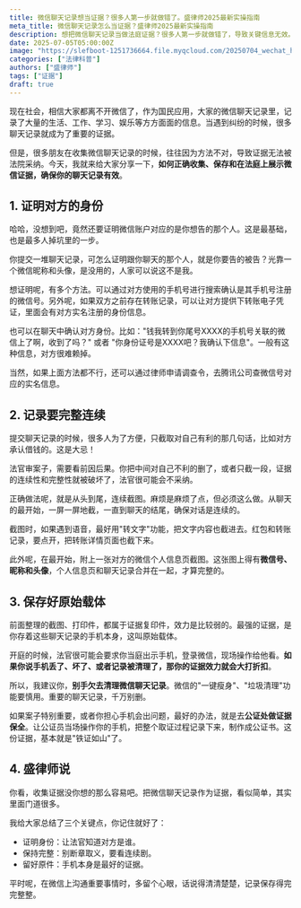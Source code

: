 ```yaml
---
title: 微信聊天记录想当证据？很多人第一步就做错了。盛律师2025最新实操指南
meta_title: 微信聊天记录怎么当证据？盛律师2025最新实操指南
description: 想把微信聊天记录当做法庭证据？很多人第一步就做错了，导致关键信息无效。盛律师为您带来2025年最新实操指南，详解如何让您的聊天记录成为"铁证"。文章强调了三大核心步骤：第一，证明对方身份，不能仅靠昵称头像，需通过手机号、转账凭证或聊天内容确认，必要时可申请律师调查令；第二，确保记录完整连续，切忌断章取义，要从头到尾截图，并包含语音转文字及转账详情；第三，保存好原始载体，即存有记录的手机，因为法庭可能会要求当庭展示。对于重要案件，进行证据保全公证是最佳选择。掌握这些要点，才能在纠纷中有效维权。
date: 2025-07-05T05:00:00Z
image: "https://slefboot-1251736664.file.myqcloud.com/20250704_wechat_history_cover.webp"
categories: ["法律科普"]
authors: ["盛律师"]
tags: ["证据"]
draft: true
---
```


现在社会，相信大家都离不开微信了，作为国民应用，大家的微信聊天记录里，记录了大量的生活、工作、学习、娱乐等方方面面的信息。当遇到纠纷的时候，很多聊天记录就成为了重要的证据。

但是，很多朋友在收集微信聊天记录的时候，往往因为方法不对，导致证据无法被法院采纳。今天，我就来给大家分享一下，**如何正确收集、保存和在法庭上展示微信证据，确保你的聊天记录有效**。

## 1. 证明对方的身份

哈哈，没想到吧，竟然还要证明微信账户对应的是你想告的那个人。这是最基础，也是最多人掉坑里的一步。

你提交一堆聊天记录，可怎么证明跟你聊天的那个人，就是你要告的被告？光靠一个微信昵称和头像，是没用的，人家可以说这不是我。

想证明呢，有多个方法。可以通过对方使用的手机号进行搜索确认是其手机号注册的微信号。另外呢，如果双方之前存在转账记录，可以让对方提供下转账电子凭证，里面会有对方实名注册的身份信息。

也可以在聊天中确认对方身份。比如："钱我转到你尾号XXXX的手机号关联的微信上了啊，收到了吗？" 或者 "你身份证号是XXXX吧？我确认下信息"。一般有这种信息，对方很难赖掉。

当然，如果上面方法都不行，还可以通过律师申请调查令，去腾讯公司查微信号对应的实名信息。

## 2. 记录要完整连续

提交聊天记录的时候，很多人为了方便，只截取对自己有利的那几句话，比如对方承认借钱的。这是大忌！

法官审案子，需要看前因后果。你把中间对自己不利的删了，或者只截一段，证据的连续性和完整性就被破坏了，法官很可能会不采纳。

正确做法呢，就是从头到尾，连续截图。麻烦是麻烦了点，但必须这么做。从聊天的最开始，一屏一屏地截，一直到聊天的结尾，确保对话是连续的。

截图时，如果遇到语音，最好用"转文字"功能，把文字内容也截进去。红包和转账记录，要点开，把转账详情页面也截下来。

此外呢，在最开始，附上一张对方的微信个人信息页截图。这张图上得有**微信号、昵称和头像**，个人信息页和聊天记录合并在一起，才算完整的。

## 3. 保存好原始载体

前面整理的截图、打印件，都属于证据复印件，效力是比较弱的。最强的证据，是你存着这些聊天记录的手机本身，这叫原始载体。

开庭的时候，法官很可能会要求你当庭出示手机，登录微信，现场操作给他看。**如果你说手机丢了、坏了、或者记录被清理了，那你的证据效力就会大打折扣**。

所以，我建议你，**别手欠去清理微信聊天记录**。微信的"一键瘦身"、"垃圾清理"功能要慎用。重要的聊天记录，千万别删。

如果案子特别重要，或者你担心手机会出问题，最好的办法，就是去**公证处做证据保全**。让公证员当场操作你的手机，把整个取证过程记录下来，制作成公证书。这份证据，基本就是"铁证如山"了。

## 4. 盛律师说

你看，收集证据没你想的那么容易吧。把微信聊天记录作为证据，看似简单，其实里面门道很多。

我给大家总结了三个关键点，你记住就好了：

* 证明身份：让法官知道对方是谁。
* 保持完整：别断章取义，要看连续剧。
* 留好原件：手机本身是最好的证据。

平时呢，在微信上沟通重要事情时，多留个心眼，话说得清清楚楚，记录保存得完完整整。